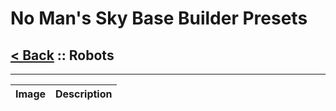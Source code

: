 # No Man's Sky Base Builder Presets  

## [< Back](https://charliebanks.github.io/nms-base-builder-presets/) :: Robots

___


<table cellpadding="10">
<thead>
    <tr>
        <th>Image</th>
        <th>Description</th>
    </tr>
</thead>
<tbody>
    
</tbody>
</table>
    